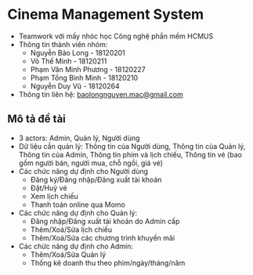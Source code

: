# Cinema Management System  

- Teamwork với mấy nhóc học Công nghệ phần mềm HCMUS  
- Thông tin thành viên nhóm:  
  - Nguyễn Bảo Long - 18120201  
  - Võ Thế Minh - 18120211  
  - Phạm Văn Minh Phương - 18120227  
  - Phạm Tống Bình Minh - 18120210  
  - Nguyễn Duy Vũ - 18120264  
- Thông tin liên hệ: baolongnguyen.mac@gmail.com  

## Mô tả đề tài  

- 3 actors: Admin, Quản lý, Người dùng  
- Dữ liệu cần quản lý: Thông tin của Người dùng, Thông tin của Quản lý, Thông tin của Admin, Thông tin phim và lịch chiếu, Thông tin vé (bao gồm người bán, người mua, chỗ ngồi, giá vé)  
- Các chức năng dự định cho Người dùng  
  - Đăng ký/Đăng nhập/Đăng xuất tài khoản  
  - Đặt/Huỷ vé  
  - Xem lịch chiếu  
  - Thanh toán online qua Momo  
- Các chức năng dự định cho Quản lý:  
  - Đăng nhập/Đăng xuất tài khoản do Admin cấp  
  - Thêm/Xoá/Sửa lịch chiếu  
  - Thêm/Xoá/Sửa các chương trình khuyến mãi  
- Các chức năng dự định cho Admin:  
  - Thêm/Xoá/Sửa Quản lý  
  - Thống kê doanh thu theo phim/ngày/tháng/năm  
